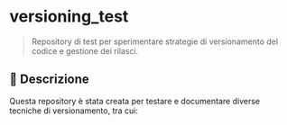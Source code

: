
# versioning_test

> Repository di test per sperimentare strategie di versionamento del codice e gestione dei rilasci.

## 📌 Descrizione

Questa repository è stata creata per testare e documentare diverse tecniche di versionamento, tra cui:
